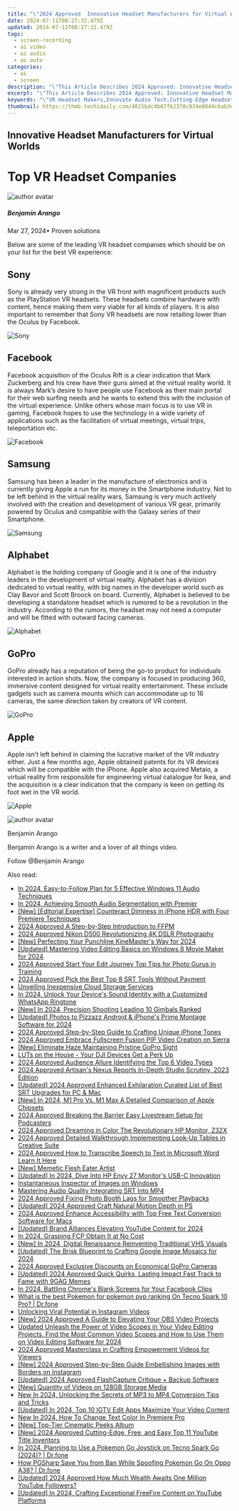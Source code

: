 ```yaml
---
title: "\"2024 Approved  Innovative Headset Manufacturers for Virtual Worlds\""
date: 2024-07-11T08:27:32.479Z
updated: 2024-07-12T08:27:32.479Z
tags: 
  - screen-recording
  - ai video
  - ai audio
  - ai auto
categories: 
  - ai
  - screen
description: "\"This Article Describes 2024 Approved: Innovative Headset Manufacturers for Virtual Worlds\""
excerpt: "\"This Article Describes 2024 Approved: Innovative Headset Manufacturers for Virtual Worlds\""
keywords: "\"VR Headset Makers,Innovate Audio Tech,Cutting-Edge Headsets,Virtual Reality Hats,NextGen Audio Gear,Advanced Sound Devices,Tech for Virtual Worlds\""
thumbnail: https://thmb.techidaily.com/4815bdc4b07f62378c934e8844c6ab3ed5ccd8bb0ecbd12c41105ddecee78795.jpg
---
```


## Innovative Headset Manufacturers for Virtual Worlds

# Top VR Headset Companies

![author avatar](https://images.wondershare.com/filmora/article-images/benjamin-arango-author.jpg)

##### Benjamin Arango

 Mar 27, 2024• Proven solutions

 Below are some of the leading VR headset companies which should be on your list for the best VR experience:

## Sony

 Sony is already very strong in the VR front with magnificent products such as the PlayStation VR headsets. These headsets combine hardware with content, hence making them very viable for all kinds of players. It is also important to remember that Sony VR headsets are now retailing lower than the Oculus by Facebook.

![Sony](https://images.wondershare.com/filmora/article-images/sony.jpg)

## Facebook

 Facebook acquisition of the Oculus Rift is a clear indication that Mark Zuckerberg and his crew have their guns aimed at the virtual reality world. It is always Mark’s desire to have people use Facebook as their main portal for their web surfing needs and he wants to extend this with the inclusion of the virtual experience. Unlike others whose main focus is to use VR in gaming, Facebook hopes to use the technology in a wide variety of applications such as the facilitation of virtual meetings, virtual trips, teleportation etc.

![Facebook](https://images.wondershare.com/filmora/article-images/facebook-group.jpg)

## Samsung

 Samsung has been a leader in the manufacture of electronics and is currently giving Apple a run for its money in the Smartphone industry. Not to be left behind in the virtual reality wars, Samsung is very much actively involved with the creation and development of various VR gear, primarily powered by Oculus and compatible with the Galaxy series of their Smartphone.

![Samsung](https://images.wondershare.com/filmora/article-images/samsung.jpg)

## Alphabet

 Alphabet is the holding company of Google and it is one of the industry leaders in the development of virtual reality. Alphabet has a division dedicated to virtual reality, with big names in the developer world such as Clay Bavor and Scott Broock on board. Currently, Alphabet is believed to be developing a standalone headset which is rumored to be a revolution in the industry. According to the rumors, the headset may not need a computer and will be fitted with outward facing cameras.

![Alphabet](https://images.wondershare.com/filmora/article-images/abc-xyz.jpg)

## GoPro

 GoPro already has a reputation of being the go-to product for individuals interested in action shots. Now, the company is focused in producing 360, immersive content designed for virtual reality entertainment. These include gadgets such as camera mounts which can accommodate up to 16 cameras, the same direction taken by creators of VR content.

![GoPro](https://images.wondershare.com/filmora/article-images/gopro-group.jpg)

## Apple

 Apple isn’t left behind in claiming the lucrative market of the VR industry either. Just a few months ago, Apple obtained patents for its VR devices which will be compatible with the iPhone. Apple also acquired Metaio, a virtual reality firm responsible for engineering virtual catalogue for Ikea, and the acquisition is a clear indication that the company is keen on getting its foot wet in the VR world.

![Apple](https://images.wondershare.com/filmora/article-images/apple.jpg)

![author avatar](https://images.wondershare.com/filmora/article-images/benjamin-arango-author.jpg)

Benjamin Arango

Benjamin Arango is a writer and a lover of all things video.

Follow @Benjamin Arango


<ins class="adsbygoogle"
     style="display:block"
     data-ad-format="autorelaxed"
     data-ad-client="ca-pub-7571918770474297"
     data-ad-slot="1223367746"></ins>



<ins class="adsbygoogle"
     style="display:block"
     data-ad-client="ca-pub-7571918770474297"
     data-ad-slot="8358498916"
     data-ad-format="auto"
     data-full-width-responsive="true"></ins>




<span class="atpl-alsoreadstyle">Also read:</span>
<div><ul>
<li><a href="https://article-helps.techidaily.com/in-2024-easy-to-follow-plan-for-5-effective-windows-11-audio-techniques/"><u>In 2024, Easy-to-Follow Plan for 5 Effective Windows 11 Audio Techniques</u></a></li>
<li><a href="https://article-helps.techidaily.com/in-2024-achieving-smooth-audio-segmentation-with-premier/"><u>In 2024, Achieving Smooth Audio Segmentation with Premier</u></a></li>
<li><a href="https://article-helps.techidaily.com/new-editorial-expertise-counteract-dimness-in-iphone-hdr-with-four-premiere-techniques/"><u>[New] [Editorial Expertise] Counteract Dimness in iPhone HDR with Four Premiere Techniques</u></a></li>
<li><a href="https://article-helps.techidaily.com/2024-approved-a-step-by-step-introduction-to-ffpm/"><u>2024 Approved  A Step-by-Step Introduction to FFPM</u></a></li>
<li><a href="https://article-helps.techidaily.com/2024-approved-nikon-d500-revolutionizing-4k-dslr-photography/"><u>2024 Approved  Nikon D500  Revolutionizing 4K DSLR Photography</u></a></li>
<li><a href="https://article-helps.techidaily.com/new-perfecting-your-punchline-kinemasters-way-for-2024/"><u>[New] Perfecting Your Punchline  KineMaster's Way for 2024</u></a></li>
<li><a href="https://article-helps.techidaily.com/updated-mastering-video-editing-basics-on-windows-8-movie-maker-for-2024/"><u>[Updated] Mastering Video Editing Basics on Windows 8 Movie Maker for 2024</u></a></li>
<li><a href="https://article-helps.techidaily.com/2024-approved-start-your-edit-journey-top-tips-for-photo-gurus-in-training/"><u>2024 Approved  Start Your Edit Journey  Top Tips for Photo Gurus in Training</u></a></li>
<li><a href="https://article-helps.techidaily.com/2024-approved-pick-the-best-top-8-srt-tools-without-payment/"><u>2024 Approved  Pick the Best  Top 8 SRT Tools Without Payment</u></a></li>
<li><a href="https://article-helps.techidaily.com/unveiling-inexpensive-cloud-storage-services/"><u>Unveiling Inexpensive Cloud Storage Services</u></a></li>
<li><a href="https://article-helps.techidaily.com/in-2024-unlock-your-devices-sound-identity-with-a-customized-whatsapp-ringtone/"><u>In 2024, Unlock Your Device's Sound Identity with a Customized WhatsApp Ringtone</u></a></li>
<li><a href="https://article-helps.techidaily.com/new-in-2024-precision-shooting-leading-10-gimbals-ranked/"><u>[New] In 2024, Precision Shooting  Leading 10 Gimbals Ranked</u></a></li>
<li><a href="https://article-helps.techidaily.com/updated-photos-to-pizzazz-android-and-iphones-prime-montage-software-for-2024/"><u>[Updated] Photos to Pizzazz  Android & iPhone's Prime Montage Software for 2024</u></a></li>
<li><a href="https://article-helps.techidaily.com/2024-approved-step-by-step-guide-to-crafting-unique-iphone-tones/"><u>2024 Approved  Step-by-Step Guide to Crafting Unique iPhone Tones</u></a></li>
<li><a href="https://article-helps.techidaily.com/2024-approved-embrace-fullscreen-fusion-pip-video-creation-on-sierra/"><u>2024 Approved  Embrace Fullscreen Fusion  PIP Video Creation on Sierra</u></a></li>
<li><a href="https://article-helps.techidaily.com/new-eliminate-haze-maintaining-pristine-gopro-sight/"><u>[New] Eliminate Haze  Maintaining Pristine GoPro Sight</u></a></li>
<li><a href="https://article-helps.techidaily.com/luts-on-the-house-your-dji-devices-get-a-perk-up/"><u>LUTs on the House - Your DJI Devices Get a Perk Up</u></a></li>
<li><a href="https://article-helps.techidaily.com/2024-approved-audience-allure-identifying-the-top-6-video-types/"><u>2024 Approved  Audience Allure  Identifying the Top 6 Video Types</u></a></li>
<li><a href="https://article-helps.techidaily.com/2024-approved-artisans-nexus-reports-in-depth-studio-scrutiny-2023-edition/"><u>2024 Approved  Artisan's Nexus Reports  In-Depth Studio Scrutiny, 2023 Edition</u></a></li>
<li><a href="https://article-helps.techidaily.com/updated-2024-approved-enhanced-exhilaration-curated-list-of-best-srt-upgrades-for-pc-and-mac/"><u>[Updated] 2024 Approved  Enhanced Exhilaration  Curated List of Best SRT Upgrades for PC & Mac</u></a></li>
<li><a href="https://article-helps.techidaily.com/new-in-2024-m1-pro-vs-m1-max-a-detailed-comparison-of-apple-chipsets/"><u>[New] In 2024, M1 Pro Vs. M1 Max  A Detailed Comparison of Apple Chipsets</u></a></li>
<li><a href="https://article-helps.techidaily.com/2024-approved-breaking-the-barrier-easy-livestream-setup-for-podcasters/"><u>2024 Approved  Breaking the Barrier  Easy Livestream Setup for Podcasters</u></a></li>
<li><a href="https://article-helps.techidaily.com/2024-approved-dreaming-in-color-the-revolutionary-hp-monitor-z32x/"><u>2024 Approved  Dreaming in Color  The Revolutionary HP Monitor, Z32X</u></a></li>
<li><a href="https://article-helps.techidaily.com/2024-approved-detailed-walkthrough-implementing-look-up-tables-in-creative-suite/"><u>2024 Approved  Detailed Walkthrough  Implementing Look-Up Tables in Creative Suite</u></a></li>
<li><a href="https://article-helps.techidaily.com/2024-approved-how-to-transcribe-speech-to-text-in-microsoft-word-learn-it-here/"><u>2024 Approved  How to Transcribe Speech to Text in Microsoft Word  Learn It Here</u></a></li>
<li><a href="https://article-helps.techidaily.com/new-memetic-flesh-eater-artist/"><u>[New] Memetic Flesh Eater Artist</u></a></li>
<li><a href="https://article-helps.techidaily.com/updated-in-2024-dive-into-hp-envy-27-monitors-usb-c-innovation/"><u>[Updated] In 2024, Dive Into HP Envy 27 Monitor's USB-C Innovation</u></a></li>
<li><a href="https://article-helps.techidaily.com/instantaneous-inspector-of-images-on-windows/"><u>Instantaneous Inspector of Images on Windows</u></a></li>
<li><a href="https://article-helps.techidaily.com/mastering-audio-quality-integrating-srt-into-mp4/"><u>Mastering Audio Quality  Integrating SRT Into MP4</u></a></li>
<li><a href="https://article-helps.techidaily.com/2024-approved-fixing-photo-booth-lags-for-smoother-playbacks/"><u>2024 Approved  Fixing Photo Booth Lags for Smoother Playbacks</u></a></li>
<li><a href="https://article-helps.techidaily.com/updated-2024-approved-craft-natural-motion-depth-in-ps/"><u>[Updated] 2024 Approved  Craft Natural Motion Depth in PS</u></a></li>
<li><a href="https://article-helps.techidaily.com/2024-approved-enhance-accessibility-with-top-free-text-conversion-software-for-macs/"><u>2024 Approved  Enhance Accessibility with Top Free Text Conversion Software for Macs</u></a></li>
<li><a href="https://article-helps.techidaily.com/updated-brand-alliances-elevating-youtube-content-for-2024/"><u>[Updated] Brand Alliances Elevating YouTube Content for 2024</u></a></li>
<li><a href="https://article-helps.techidaily.com/in-2024-grasping-fcp-obtain-it-at-no-cost/"><u>In 2024, Grasping FCP  Obtain It at No Cost</u></a></li>
<li><a href="https://article-helps.techidaily.com/new-in-2024-digital-renaissance-reinventing-traditional-vhs-visuals/"><u>[New] In 2024, Digital Renaissance  Reinventing Traditional VHS Visuals</u></a></li>
<li><a href="https://article-helps.techidaily.com/updated-the-brisk-blueprint-to-crafting-google-image-mosaics-for-2024/"><u>[Updated] The Brisk Blueprint to Crafting Google Image Mosaics for 2024</u></a></li>
<li><a href="https://article-helps.techidaily.com/2024-approved-exclusive-discounts-on-economical-gopro-cameras/"><u>2024 Approved  Exclusive Discounts on Economical GoPro Cameras</u></a></li>
<li><a href="https://article-helps.techidaily.com/updated-2024-approved-quick-quirks-lasting-impact-fast-track-to-fame-with-9gag-memes/"><u>[Updated] 2024 Approved  Quick Quirks, Lasting Impact  Fast Track to Fame with 9GAG Memes</u></a></li>
<li><a href="https://extra-resources.techidaily.com/in-2024-battling-chromes-blank-screens-for-your-facebook-clips/"><u>In 2024, Battling Chrome's Blank Screens for Your Facebook Clips</u></a></li>
<li><a href="https://android-pokemon-go.techidaily.com/what-is-the-best-pokemon-for-pokemon-pvp-ranking-on-tecno-spark-10-pro-drfone-by-drfone-virtual-android/"><u>What is the best Pokemon for pokemon pvp ranking On Tecno Spark 10 Pro? | Dr.fone</u></a></li>
<li><a href="https://instagram-clips.techidaily.com/unlocking-viral-potential-in-instagram-videos/"><u>Unlocking Viral Potential in Instagram Videos</u></a></li>
<li><a href="https://visual-screen-recording.techidaily.com/new-2024-approved-a-guide-to-elevating-your-obs-video-projects/"><u>[New] 2024 Approved  A Guide to Elevating Your OBS Video Projects</u></a></li>
<li><a href="https://ai-video-editing.techidaily.com/updated-unleash-the-power-of-video-scopes-in-your-video-editing-projects-find-the-most-common-video-scopes-and-how-to-use-them-on-video-editing-software-for/"><u>Updated Unleash the Power of Video Scopes in Your Video Editing Projects. Find the Most Common Video Scopes and How to Use Them on Video Editing Software for 2024</u></a></li>
<li><a href="https://youtube-stream.techidaily.com/2024-approved-masterclass-in-crafting-empowerment-videos-for-viewers/"><u>2024 Approved  Masterclass in Crafting Empowerment Videos for Viewers</u></a></li>
<li><a href="https://instagram-video-recordings.techidaily.com/new-2024-approved-step-by-step-guide-embellishing-images-with-borders-on-instagram/"><u>[New] 2024 Approved  Step-by-Step Guide  Embellishing Images with Borders on Instagram</u></a></li>
<li><a href="https://visual-screen-recording.techidaily.com/updated-2024-approved-flashcapture-critique-plus-backup-software/"><u>[Updated] 2024 Approved  FlashCapture Critique + Backup Software</u></a></li>
<li><a href="https://extra-approaches.techidaily.com/new-quantity-of-videos-on-128gb-storage-media/"><u>[New] Quantity of Videos on 128GB Storage Media</u></a></li>
<li><a href="https://video-ai-editor.techidaily.com/new-in-2024-unlocking-the-secrets-of-mp3-to-mp4-conversion-tips-and-tricks/"><u>New In 2024, Unlocking the Secrets of MP3 to MP4 Conversion Tips and Tricks</u></a></li>
<li><a href="https://instagram-video-files.techidaily.com/updated-in-2024-top-10-igtv-edit-apps-maximize-your-video-content/"><u>[Updated] In 2024, Top 10 IGTV Edit Apps  Maximize Your Video Content</u></a></li>
<li><a href="https://ai-video-editing.techidaily.com/new-in-2024-how-to-change-text-color-in-premiere-pro/"><u>New In 2024, How To Change Text Color In Premiere Pro</u></a></li>
<li><a href="https://fox-links.techidaily.com/new-top-tier-cinematic-peeks-album/"><u>[New] Top-Tier Cinematic Peeks Album</u></a></li>
<li><a href="https://facebook-video-share.techidaily.com/new-2024-approved-cutting-edge-free-and-easy-top-11-youtube-title-inventors/"><u>[New] 2024 Approved  Cutting-Edge, Free, and Easy  Top 11 YouTube Title Inventors</u></a></li>
<li><a href="https://android-pokemon-go.techidaily.com/in-2024-planning-to-use-a-pokemon-go-joystick-on-tecno-spark-go-2024-drfone-by-drfone-virtual-android/"><u>In 2024, Planning to Use a Pokemon Go Joystick on Tecno Spark Go (2024)? | Dr.fone</u></a></li>
<li><a href="https://android-pokemon-go.techidaily.com/how-pgsharp-save-you-from-ban-while-spoofing-pokemon-go-on-oppo-a38-drfone-by-drfone-virtual-android/"><u>How PGSharp Save You from Ban While Spoofing Pokemon Go On Oppo A38? | Dr.fone</u></a></li>
<li><a href="https://eaxpv-info.techidaily.com/updated-2024-approved-how-much-wealth-awaits-one-million-youtube-followers/"><u>[Updated] 2024 Approved  How Much Wealth Awaits One Million YouTube Followers?</u></a></li>
<li><a href="https://facebook-video-share.techidaily.com/updated-in-2024-crafting-exceptional-freefire-content-on-youtube-platforms/"><u>[Updated] In 2024, Crafting Exceptional FreeFire Content on YouTube Platforms</u></a></li>
</ul></div>
